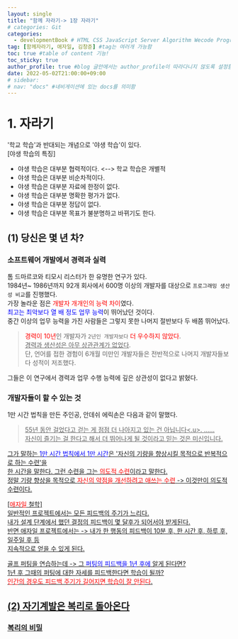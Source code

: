 ```yaml
---
layout: single
title: "함께 자라기-> 1장 자라기"  
# categories: Git
categories:
  - developmentBook # HTML CSS JavaScript Server Algorithm Wecode Programmers CS vsCode
tag: [함께자라기, 애자일, 김창준] #tag는 여러개 가능함  
toc: true #table of content 기능!
toc_sticky: true
author_profile: true #blog 글안에서는 author_profile이 따라다니지 않도록 설정함  
date: 2022-05-02T21:00:00+09:00  
# sidebar:
# nav: "docs" #네비게이션에 있는 docs를 의미함
---
```

# 1. 자라기  
'학교 학습'과 반대되는 개념으로 '야생 학습'이 있다.  
[야생 학습의 특징]  
- 야생 학습은 대부분 협력적이다. <--> 학교 학습은 개별적  
- 야생 학습은 대부분 비순차적이다.  
- 야생 학습은 대부분 자료에 한정이 없다.  
- 야생 학습은 대부분 명확한 평가가 없다.  
- 야생 학습은 대부분 정답이 없다.  
- 야생 학습은 대부분 목표가 불분명하고 바뀌기도 한다.  

## (1) 당신은 몇 년 차?  
### 소프트웨어 개발에서 경력과 실력  
톰 드마르코와 티모시 리스터가 한 유명한 연구가 있다.  
1984년~ 1986년까지 92개 회사에서 600명 이상의 개발자를 대상으로 `프로그래밍 생산성 비교`를 진행했다.  
가장 놀라운 점은 <span style="color:red">개발자 개개인의 능력 차이</span>였다.  
<span style="color:blue">최고는 최악보다 열 배 정도 업무 능력</span>이 뛰어났던 것이다.  
중간 이상의 업무 능력을 가진 사람들은 그렇지 못한 나머지 절반보다 두 배쯤 뛰어났다.  
> <span style="color:red">경력이 10년</span>인 개발자가 `2년인 개발자보다` <span style="color:red">더 우수하지 않았다</span>.  
<u>경력과 생산성은 아무 상관관계가 없었다</u>.  
단, 언어를 접한 경험이 6개월 미만인 개발자들은 전반적으로 나머지 개발자들보다 성적이 저조했다.  

그들은 이 연구에서 경력과 업무 수행 능력에 깊은 상관성이 없다고 밝혔다.  


### 개발자들이 할 수 있는 것  
1만 시간 법칙을 만든 주인공, 안데쉬 에릭손은 다음과 같이 말했다.  

> <u>55년 동안 걸었다고 걷는 게 점점 더 나아지고 있는 건 아닙니다<.u>. ......  
자신이 즐기는 걸 한다고 해서 더 뛰어나게 될 것이라고 믿는 것은 미신입니다.  

그가 말하는 <span style="color:blue">1만 시간 법칙에서 1만 시간</span>은 '자신의 기량을 향상시킬 목적으로 반복적으로 하는 수련'을  
한 시간을 말한다. 그런 수련을 그는 <span style="color:red">의도적 수련</span>이라고 말한다.  
정말 기량 향상을 목적으로 <span style="color:red">자신의 약점을 개선하려고 애쓰는 수련</span> -> 이것만이 의도적 수련이다.  

[<span style="color:red">애자일</span> 철학]  
일반적인 프로젝트에서는 모든 피드백의 주기가 느리다.  
내가 설계 단계에서 했던 결정의 피드백이 몇 달후가 되어서야 받게된다.  
반면 애자일 프로젝트에서는 -> 내가 한 행동의 피드백이 10분 후, 한 시간 후, 하루 후, 일주일 후 등  
지속적으로 얻을 수 있게 된다.  

<u>골프 퍼팅을 연습</u>하는데 -> 그 <span style="color:blue">퍼팅의 피드백을 1년 후에</span> 알게 된다면?  
1년 후 그때의 퍼팅에 대한 자세를 피드백한다면 학습이 될까?  
<span style="color:red">인간의 경우도 피드백 주기가 길어지면 학습이 잘 안된다</span>.  

## (2) 자기계발은 복리로 돌아온다  
### 복리의 비밀  






<!-- ### 2. Link 넣기

```

유형 1: (설명어를 입력) : [gunhee's coding blog](https://gunhee-jeong.github.io/)
유형 2: (URL 자동연결) : <https://gunhee-jeong.github.io/>
유형 3: (동일 파일 내 '문단으로 이동') : [1. Header로 이동](###-1-header)

```

유형 1: (설명어를 입력) : [gunhee's coding blog](https://gunhee-jeong.github.io/)
유형 2: (URL 자동연결) : <https://gunhee-jeong.github.io/>
유형 3: (동일 파일 내 '문단으로 이동') : [1. Header로 이동](#1-header)
유형 3의 방법

1. 특수문자를 제거
2. 스페이스는 -로 바꾸고
3. 대문자는 소문자로!
   그래서 ### 1. Header -> #1-header

## Link: [google][https://www.google.com/]

### 3. 수평선

```

---

```

---

### 4. 라인 바꾸기

```

스페이스바를 2번 눌러주면 다음칸으로
이동할 수 있어요!

```

---

스페이스바를 2번 눌러주면
다음칸으로 이동할 수 있어요!

### 5. list 만들기

```

1. 1번
2. 2번
3. 3번

- 순서없는 list
  - 순서없는 list
    - 순서없는 list

```

1. 1번
2. 2번
3. 3번

- 순서없는 list
  - 순서없는 list
    - 순서없는 list

---

### 6. font 관련

```

**진하게** -> 볼드
_기울여서_ -> 이탤릭체
~~취소선~~ -> 취소선

<ul>밑줄넣기</ul> -> 밑줄
<span style="color:red">빨간 글씨</span> -> 글자색
이것이 `인라인` 입니다 -> 인라인 코드
```

**진하게** -> 볼드
_기울여서_ -> 이탤릭체
~~취소선~~ -> 취소선
<u>밑줄넣기</u> -> 밑줄
<span style="color:red">빨간 글씨</span>
이것이 `인라인` 입니다 -> 인라인 코드

---

### 7. 인용구문

```
> coding
>
> > JavaScript
> >
> > > 내가 프짱!
```

> coding
>
> > JavaScript
> >
> > > 내가 프짱!

---

### 8. 이미지 삽입

```
유형1: ('사이즈를 조절' -> HTML 태그 사용) : <img src="https://gunhee-jeong.github.io/assets/images/blogLogo.png" width="300" height="200">
유형2: (이미지 삽입 후 -> 링크 걸기)
[![이미지](https://gunhee-jeong.github.io/assets/images/blogLogo/blogLogo.png)](https://gunhee-jeong.github.io/)
```

유형1: ('사이즈를 조절' -> HTML 태그 사용) : <img src="https://gunhee-jeong.github.io/assets/images/blogLogo.png" width="300" height="200">
유형2: (이미지 삽입 후 -> 링크 걸기)
[![이미지](https://gunhee-jeong.github.io/assets/images/blogLogo.png)](https://gunhee-jeong.github.io/)

### 9. 표 만들기

```
||국어|영어|
| :--- | ---: | :--: |
|건희 | 100점 | 100점
|철수 | 100점 | 100점
```

|      |  국어 | 영어  |
| :--- | ----: | :---: |
| 건희 | 100점 | 100점 |
| 철수 | 100점 | 100점 |

> - header를 넣고 싶은 경우 ---을 사용하고 :을 이용하여 정렬에 사용함!

### 10. 토글 만들기

```
<details>
<summary>여기를 누르세요</summary>
<div markdown="1">
숨겨진 내용
</div>
</details>
```

<details>
<summary>여기를 누르세요</summary>
<div markdown="1">
숨겨진 내용
</div>
</details> -->
